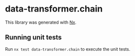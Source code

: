 # data-transformer.chain

This library was generated with [Nx](https://nx.dev).

## Running unit tests

Run `nx test data-transformer.chain` to execute the unit tests.
